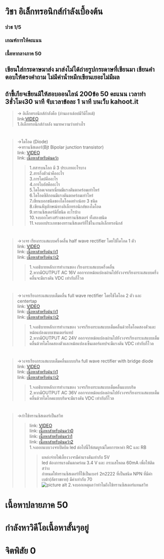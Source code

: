 # วิชา อิเล็กทรอนิกส์กำลังเบื้องต้น <br />
### ปวช 1/5 <br />
### เกณฑ์การให้คะแนน <br />
 ### เนื้อหากลางภาค 50 <br />
##	เขียนใส่กระดาษมาส่ง มาส่งไม่ได้ถ่ายรูปกระดาษที่เขียนมา เขียนคำตอบให้ตรงคำถาม ไม่มีค่าน้ำหมึกเขียนเยอะไม่มีผล <br />
##	ถ้าขี้เกียจเขียนมีให้สอบออนไลน์ 200ข้อ 50 คะแนน  เวลาทำ 3ชั่วโมง30 นาที จับเวลาข้อละ 1 นาที บนเว็บ kahoot.it <br />
> -> อิเล็กทรอนิกส์กำลังคือ (อ่านเอาเด้อบ่มีวิดีโอเด้) <br />
 link:[VIDEO](https://images-se-ed.com/ws/Storage/PDF/978616/083/9786160831074PDF.pdf) <br />
 1.อิเล็กทรอนิกส์กำลลัง หมายความว่าอย่างไร <br />
#
> ->ไดโอด (Diode) <br />
> ->ทรานซิสเตอร์(Bjt Bipolar junction transistor) <br />
 link: [VIDEO](https://www.youtube.com/watch?v=s7oauMyWPnU) <br />
 link: [เนื้อหาสำหรับค้นคว้า](http://www.g-tech.ac.th/vdo/ELECTRICdoc/วิชาช่าง/E-BOOK%20BASIC%20ELECTRIC%20AND%20ELECTRONICS/อุปกรณ์อิเล็กทรอนิกส์/บทที่%202%20ไดโอด.pdf) <br />
>> 1.สสารบนโลก มี 3 ประเภทอะไรบาง <br />
>> 2.สารกึ่งตัวนำคืออะไร <br />
>> 3.การโดปคืออะไร <br />
>> 4.การไบอัสคืออะไร <br />
>> 5.ไดโอดเจอมาเนี่ยมมีแรงดันตกคร่อมเท่าไหร่ <br />
>> 6.ไดโอดซิลิกอนมีแรงดันตกคร่อมเท่าไหร่ <br />
>> 7.เขียนบอกชนิดของไดโอดอย่างน้อย 3 ชนิด <br />
>> 8.เขียนสัญลักษณ์ทางอิเล็กทรอนิกส์ของไดโอด <br />
>> 9.ทรานซิสเตอร์มีกี่ชนิด อะไรบ้าง <br />
>> 10.จงบอกโครงสร้างของทรานซิสเตอร์ ทั้งสองชนิด <br />
>> 11.จงบอกประเภทของทรานซิสเตอร์ที่ใช้ในงานอิเล็กทรอนิกส์ <br />
#
> ->วงจร เรียงกระแสแบบครึ่งคลื่น half wave rectifier โดยใช้ไดโอด 1 ตัว <br />
link: [VIDEO](https://www.youtube.com/watch?v=wICw-4dLmTs) <br />
link: [เนื้อหาสำหรับค้นว่า1](http://www.g-tech.ac.th/vdo/ELECTRICdoc/วิชาช่าง/E-BOOK%20BASIC%20ELECTRIC%20AND%20ELECTRONICS/อุปกรณ์อิเล็กทรอนิกส์และวงจร/บทที่%202%20วงจรเรียงกระแส.pdf) <br />
link: [เนื้อหาสำหรับค้นว่า2](https://powerelectronics-21052112.blogspot.com/2019/05/rectifier-circuit.html) <br />
>> 1.จงอธิบายหลักการทำงานของ เรียงกระแสแบบครึ่งคลื่น <br />
>> 2.หากมีOUTPUT AC 16V ออกจากหม้อแปลงผ่านไปยังวงจรเรียงกระแสแบบครึ่งคลื่นจะมีแรงดัน VDC เท่ากับกี่โวล <br />
#
> ->วงจรเรียงกระแสแบบเต็มคลื่น full wave rectifier โดยใช้ไดโอด 2 ตัว และ centertap <br />
link: [VIDEO](https://www.youtube.com/watch?v=wMcPNPMOgjc) <br />
link: [เนื้อหาสำหรับค้นว่า1](http://www.g-tech.ac.th/vdo/ELECTRICdoc/วิชาช่าง/E-BOOK%20BASIC%20ELECTRIC%20AND%20ELECTRONICS/อุปกรณ์อิเล็กทรอนิกส์และวงจร/บทที่%202%20วงจรเรียงกระแส.pdf) <br />
link: [เนื้อหาสำหรับค้นว่า2](https://powerelectronics-21052112.blogspot.com/2019/05/rectifier-circuit.html) <br />
>> 1.จงอธิบายหลักการทำงานของ วงจรเรียงกระแสแบบเต็มคลื่นด้วยไดโอดสองตัวและหม้อแปลงแบบเซนเตอร์แทป <br />
>> 2.หากมีOUTPUT AC 24V ออกจากหม้อแปลงผ่านไปยังวงจรเรียงกระแสแบบเต็มคลื่นด้วยไดโอดสองตัวและหม้อแปลงเซ็นเตอร์แทปจะมีแรงดัน VDC เท่ากับกี่โวล <br />
#
> ->วงจรเรียงกระแสแบบเต็มคลื่นแบบบริด full wave rectifier with bridge diode <br />
link: [VIDEO](https://www.youtube.com/watch?v=VO1giThjsCU) <br />
link: [เนื้อหาสำหรับค้นว่า1](http://www.g-tech.ac.th/vdo/ELECTRICdoc/วิชาช่าง/E-BOOK%20BASIC%20ELECTRIC%20AND%20ELECTRONICS/อุปกรณ์อิเล็กทรอนิกส์และวงจร/บทที่%202%20วงจรเรียงกระแส.pdf) <br />
link: [เนื้อหาสำหรับค้นว่า2](https://powerelectronics-21052112.blogspot.com/2019/05/rectifier-circuit.html) <br />
>> 1.จงอธิบายหลักการทำงานของ วงจรเรียงกระแสแบบเต็มคลื่นแบบบริด <br />
>> 2.หากมีOUTPUT AC 36V ออกจากหม้อแปลงผ่านไปยังวงจรเรียงกระแสแบบเต็มคลื่นด้วยไดโอดแบบบริดจะมีแรงดัน VDC เท่ากับกี่โวล <br />
#
> ->กำใช้ทรานซิสเตอร์เป็นสวิท <br />
>> link: [VIDEO](https://www.youtube.com/watch?v=X1Ux1noN0w4) <br /> 
>> link: [เนื้อหาสำหรับค้นคว้า0](https://www.cpe.ku.ac.th/~yuen/204471/device/diode_transistor/transistor.htm) <br />
>> link: [เนื้อหาสำหรับค้นคว้า1](https://commandronestore.com/learning/transistor001.php) <br />
>> link: [เนื้อหาสำหรับค้นคว้า2](http://icelectronic.com/beginner/study/trancirc.htm) <br />
>> 1.จงออกแบบวงจรเปิดบิด led ต่อไปนี้ให้สมบูรณ์โดยการหาค่า RC และ RB <br />
>>> แหล่งจ่ายไฟเลี้ยงวงจรมีค่าแรงดันเท่ากับ 5V  <br />
>>> led ต้องการแรงดันตกคร่อม 3.4 V และ กระแสโหลด 60mA เพื่อให้ติดสว่าง <br />
>>> กำหนดให้ทรานซิสเตอร์ที่ใช้เป็นเบอร์ 2n2222 ที่เป็นชนิด NPN ที่มีค่าเบต้า(อัตราขยาย) มีค่าเท่ากับ 70 <br />
![picture alt](https://www.img.in.th/images/a6e7b4670bd8b5339a541cc34e4f442c.png)
>> 2.จงบอกเหตุผลว่าทำไมถึงใช้ทรานซิสเตอร์แทนสวิท <br />
# เนื้อหาปลายภาค 50 <br />
# กำลังหาวิดีโอเนื้อหาสั้นๆอยู่ <br />
# จิตพิสัย 0 <br />

